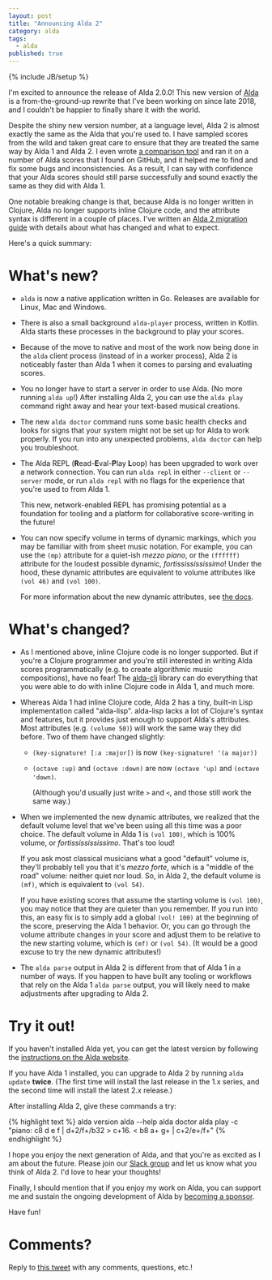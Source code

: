 ```yaml
---
layout: post
title: "Announcing Alda 2"
category: alda
tags:
  - alda
published: true
---
```


{% include JB/setup %}

I'm excited to announce the release of Alda 2.0.0! This new version of
[Alda][alda] is a from-the-ground-up rewrite that I've been working on since
late 2018, and I couldn't be happier to finally share it with the world.

Despite the shiny new version number, at a language level, Alda 2 is almost
exactly the same as the Alda that you're used to. I have sampled scores from the
wild and taken great care to ensure that they are treated the same way by Alda 1
and Alda 2. I even wrote [a comparison tool][comparer] and ran it on a number of
Alda scores that I found on GitHub, and it helped me to find and fix some bugs
and inconsistencies. As a result, I can say with confidence that your Alda
scores should still parse successfully and sound exactly the same as they did
with Alda 1.

One notable breaking change is that, because Alda is no longer written in
Clojure, Alda no longer supports inline Clojure code, and the attribute syntax
is different in a couple of places. I've written an [Alda 2 migration
guide][migration-guide] with details about what has changed and what to expect.

Here's a quick summary:

# What's new?

* `alda` is now a native application written in Go. Releases are available for
  Linux, Mac and Windows.

* There is also a small background `alda-player` process, written in Kotlin.
  Alda starts these processes in the background to play your scores.

* Because of the move to native and most of the work now being done in the
  `alda` client process (instead of in a worker process), Alda 2 is noticeably
  faster than Alda 1 when it comes to parsing and evaluating scores.

* You no longer have to start a server in order to use Alda. (No more running
  `alda up`!) After installing Alda 2, you can use the `alda play` command right
  away and hear your text-based musical creations.

* The new `alda doctor` command runs some basic health checks and looks for
  signs that your system might not be set up for Alda to work properly. If you
  run into any unexpected problems, `alda doctor` can help you troubleshoot.

* The Alda REPL (**R**ead-**E**val-**P**lay **L**oop) has been upgraded to work
  over a network connection. You can run `alda repl` in either `--client` or
  `--server` mode, or run `alda repl` with no flags for the experience that
  you're used to from Alda 1.

  This new, network-enabled REPL has promising potential as a foundation for
  tooling and a platform for collaborative score-writing in the future!

* You can now specify volume in terms of dynamic markings, which you may be
  familiar with from sheet music notation. For example, you can use the `(mp)`
  attribute for a quiet-ish _mezzo piano_, or the `(ffffff)` attribute for the
  loudest possible dynamic, _fortississississimo_! Under the hood, these
  dynamic attributes are equivalent to volume attributes like `(vol 46)` and
  `(vol 100)`.

  For more information about the new dynamic attributes, see [the
  docs][dynamics-docs].

# What's changed?

* As I mentioned above, inline Clojure code is no longer supported. But if
  you're a Clojure programmer and you're still interested in writing Alda scores
  programmatically (e.g. to create algorithmic music compositions), have no
  fear! The [alda-clj] library can do everything that you were able to do with
  inline Clojure code in Alda 1, and much more.

* Whereas Alda 1 had inline Clojure code, Alda 2 has a tiny, built-in Lisp
  implementation called "alda-lisp". alda-lisp lacks a lot of Clojure's syntax
  and features, but it provides just enough to support Alda's attributes. Most
  attributes (e.g. `(volume 50)`) will work the same way they did before. Two of
  them have changed slightly:

  * `(key-signature! [:a :major])` is now `(key-signature! '(a major))`

  * `(octave :up)` and `(octave :down)` are now `(octave 'up)` and `(octave
    'down)`.

    (Although you'd usually just write `>` and `<`, and those still work the
    same way.)

* When we implemented the new dynamic attributes, we realized that the default
  volume level that we've been using all this time was a poor choice. The
  default volume in Alda 1 is `(vol 100)`, which is 100% volume, or
  _fortississississimo_. That's too loud!

  If you ask most classical musicians what a good "default" volume is, they'll
  probably tell you that it's _mezzo forte_, which is a "middle of the road"
  volume: neither quiet nor loud. So, in Alda 2, the default volume is `(mf)`,
  which is equivalent to `(vol 54)`.

  If you have existing scores that assume the starting volume is `(vol 100)`,
  you may notice that they are quieter than you remember. If you run into this,
  an easy fix is to simply add a global `(vol! 100)` at the beginning of the
  score, preserving the Alda 1 behavior. Or, you can go through the volume
  attribute changes in your score and adjust them to be relative to the new
  starting volume, which is `(mf)` or `(vol 54)`. (It would be a good excuse to
  try the new dynamic attributes!)

* The `alda parse` output in Alda 2 is different from that of Alda 1 in a number
  of ways. If you happen to have built any tooling or workflows that rely on the
  Alda 1 `alda parse` output, you will likely need to make adjustments after
  upgrading to Alda 2.

# Try it out!

If you haven't installed Alda yet, you can get the latest version by following
the [instructions on the Alda website][alda-install].

If you have Alda 1 installed, you can upgrade to Alda 2 by running `alda
update` **twice**. (The first time will install the last release in the
1.x series, and the second time will install the latest 2.x release.)

After installing Alda 2, give these commands a try:

{% highlight text %}
alda version
alda --help
alda doctor
alda play -c "piano: c8 d e f | d+2/f+/b32 > c+16. < b8 a+ g+ | c+2/e+/f+"
{% endhighlight %}


I hope you enjoy the next generation of Alda, and that you're as excited as I am
about the future. Please join our [Slack group][alda-slack] and let us know what
you think of Alda 2. I'd love to hear your thoughts!

Finally, I should mention that if you enjoy my work on Alda, you can support me
and sustain the ongoing development of Alda by [becoming a sponsor][gh-sponsor].

Have fun!

# Comments?

Reply to [this tweet][tweet] with any comments, questions, etc.!

[tweet]: https://twitter.com/dave_yarwood/status/FIXME

[alda]: https://alda.io
[comparer]: https://github.com/daveyarwood/alda-v1-v2-comparer
[migration-guide]: https://github.com/alda-lang/alda/blob/master/doc/alda-2-migration-guide.md
[dynamics-docs]: https://github.com/alda-lang/alda/blob/master/doc/attributes.md#dynamic-markings
[alda-clj]: https://github.com/daveyarwood/alda-clj
[alda-install]: https://alda.io/install
[alda-slack]: https://slack.alda.io
[gh-sponsor]: https://github.com/sponsors/daveyarwood
